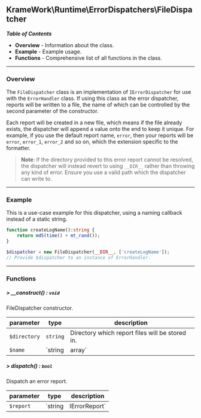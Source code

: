 ## KrameWork\Runtime\ErrorDispatchers\FileDispatcher

***Table of Contents***
* **Overview** - Information about the class.
* **Example** - Example usage.
* **Functions** - Comprehensive list of all functions in the class.

___
### Overview
The `FileDispatcher` class is an implementation of `IErrorDispatcher` for use with the `ErrorHandler` class. If using this class as the error dispatcher, reports will be written to a file, the name of which can be controlled by the second parameter of the constructor.

Each report will be created in a new file, which means if the file already exists, the dispatcher will append a value onto the end to keep it unique. For example, if you use the default report name, `error`, then your reports will be `error`, `error_1`, `error_2` and so on, which the extension specific to the formatter.

> **Note**: If the directory provided to this error report cannot be resolved, the dispatcher will instead revert to using `__DIR__` rather than throwing any kind of error. Ensure you use a valid path which the dispatcher can write to.

___
### Example
This is a use-case example for this dispatcher, using a naming callback instead of a static string.
```php
function createLogName():string {
    return md5(time() + mt_rand());
}

$dispatcher = new FileDispatcher(__DIR__, ['createLogName']);
// Provide $dispatcher to an instance of ErrorHandler.
```
___
### Functions
##### > __construct() : `void`
FileDispatcher constructor.

parameter | type | description
--- | --- |---
`$directory` | `string` | Directory which report files will be stored in.
`$name` | `string|array` | File-name or callable naming function.

##### > dispatch() : `bool`
Dispatch an error report.

parameter | type | description
--- | --- | ---
`$report` | `string|IErrorReport` | Report to dispatch.